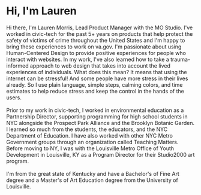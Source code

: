 # Hi, I'm Lauren <picture>

Hi there, I'm Lauren Morris, Lead Product Manager with the MO Studio. I've worked in civic-tech for the past 5+ years on products that help protect the safety of victims of crime throughout the United States and I'm happy to bring these experiences to work on va.gov. I'm passionate about using Human-Centered Design to provide positive experiences for people who interact with websites. In my work, I've also learned how to take a trauma-informed approach to web design that takes into account the lived experiences of individuals. What does this mean? It means that using the internet can be stressful! And some people have more stress in their lives already. So I use plain language, simple steps, calming colors, and time estimates to help reduce stress and keep the control in the hands of the users. <br>
<br>
Prior to my work in civic-tech, I worked in environmental education as a Partnership Director, supporting programming for high school students in NYC alongside the Prospect Park Alliance and the Brooklyn Botanic Garden. I learned so much from the students, the educators, and the NYC Department of Education. I have also worked with other NYC Metro Government groups through an organization called Teaching Matters. Before moving to NY, I was with the Louisville Metro Office of Youth Development in Louisville, KY as a Program Director for their Studio2000 art program. <br>
<br>
I'm from the great state of Kentucky and have a Bachelor's of Fine Art degree and a Master's of Art Education degree from the University of Louisville. 
